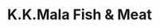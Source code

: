 ---
title: "K.K.Mala Fish & Meat"
url: /kodikuthmala-aluva/k-k-mala-fish-und-meat/
shop: Allgemein
---